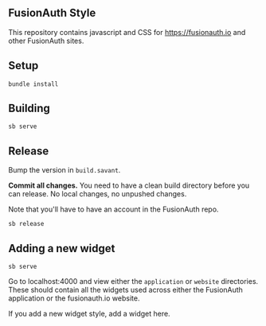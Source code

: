 ## FusionAuth Style

This repository contains javascript and CSS for https://fusionauth.io and other FusionAuth sites.

## Setup

```
bundle install
```

## Building

```
sb serve
```

## Release

Bump the version in `build.savant`.

**Commit all changes.** You need to have a clean build directory before you can release. No local changes, no unpushed changes.

Note that you'll have to have an account in the FusionAuth repo.

```
sb release
```

## Adding a new widget

```
sb serve
```

Go to localhost:4000 and view either the `application` or `website` directories. These should contain all the widgets used across either the FusionAuth application or the fusionauth.io website.

If you add a new widget style, add a widget here.
